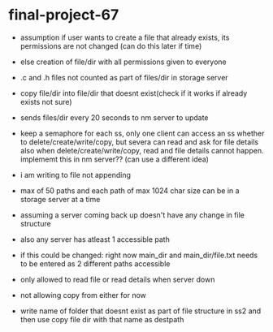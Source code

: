 # final-project-67
- assumption if user wants to create a file that already exists, its permissions are not changed (can do this later if time)
- else creation of file/dir with all permissions given to everyone
- .c and .h files not counted as part of files/dir in storage server
- copy file/dir into file/dir that doesnt exist(check if it works if already exists not sure)
- sends files/dir every 20 seconds to nm server to update 

- keep a semaphore for each ss, only one client can access an ss whether to delete/create/write/copy, but severa can read and ask for file details
also when delete/create/write/copy, read and file details cannot happen. implememt this in nm server??
(can use a different idea)

- i am writing to file not appending
- max of 50 paths and each path of max 1024 char size can be in a storage server at a time

- assuming a server coming back up doesn't have any change in file structure
- also any server has atleast 1 accessible path

- if this could be changed:
    right now main_dir and main_dir/file.txt needs to be entered as 2 different paths accessible 

- only allowed to read file or read details when server down
- not allowing copy from either for now

- write name of folder that doesnt exist as part of file structure in ss2 and then use copy file dir with that name as destpath